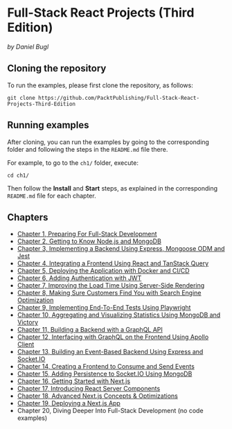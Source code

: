 # Full-Stack React Projects (Third Edition)

_by Daniel Bugl_

## Cloning the repository

To run the examples, please first clone the repository, as follows:

```
git clone https://github.com/PacktPublishing/Full-Stack-React-Projects-Third-Edition
```

## Running examples

After cloning, you can run the examples by going to the corresponding folder and following the steps in the `README.md` file there.

For example, to go to the `ch1/` folder, execute:

```
cd ch1/
```

Then follow the **Install** and **Start** steps, as explained in the corresponding `README.md` file for each chapter.

## Chapters

- [Chapter 1, Preparing For Full-Stack Development](https://github.com/PacktPublishing/Full-Stack-React-Projects-Third-Edition/tree/main/ch1)
- [Chapter 2, Getting to Know Node.js and MongoDB](https://github.com/PacktPublishing/Full-Stack-React-Projects-Third-Edition/tree/main/ch2)
- [Chapter 3, Implementing a Backend Using Express, Mongoose ODM and Jest](https://github.com/PacktPublishing/Full-Stack-React-Projects-Third-Edition/tree/main/ch3)
- [Chapter 4, Integrating a Frontend Using React and TanStack Query](https://github.com/PacktPublishing/Full-Stack-React-Projects-Third-Edition/tree/main/ch4)
- [Chapter 5, Deploying the Application with Docker and CI/CD](https://github.com/PacktPublishing/Full-Stack-React-Projects-Third-Edition/tree/main/ch5)
- [Chapter 6, Adding Authentication with JWT](https://github.com/PacktPublishing/Full-Stack-React-Projects-Third-Edition/tree/main/ch6)
- [Chapter 7, Improving the Load Time Using Server-Side Rendering](https://github.com/PacktPublishing/Full-Stack-React-Projects-Third-Edition/tree/main/ch7)
- [Chapter 8, Making Sure Customers Find You with Search Engine Optimization](https://github.com/PacktPublishing/Full-Stack-React-Projects-Third-Edition/tree/main/ch8)
- [Chapter 9, Implementing End-To-End Tests Using Playwright](https://github.com/PacktPublishing/Full-Stack-React-Projects-Third-Edition/tree/main/ch9)
- [Chapter 10, Aggregating and Visualizing Statistics Using MongoDB and Victory](https://github.com/PacktPublishing/Full-Stack-React-Projects-Third-Edition/tree/main/ch10)
- [Chapter 11, Building a Backend with a GraphQL API](https://github.com/PacktPublishing/Full-Stack-React-Projects-Third-Edition/tree/main/ch11)
- [Chapter 12, Interfacing with GraphQL on the Frontend Using Apollo Client](https://github.com/PacktPublishing/Full-Stack-React-Projects-Third-Edition/tree/main/ch12)
- [Chapter 13, Building an Event-Based Backend Using Express and Socket.IO](https://github.com/PacktPublishing/Full-Stack-React-Projects-Third-Edition/tree/main/ch13)
- [Chapter 14, Creating a Frontend to Consume and Send Events](https://github.com/PacktPublishing/Full-Stack-React-Projects-Third-Edition/tree/main/ch14)
- [Chapter 15, Adding Persistence to Socket.IO Using MongoDB](https://github.com/PacktPublishing/Full-Stack-React-Projects-Third-Edition/tree/main/ch15)
- [Chapter 16, Getting Started with Next.js](https://github.com/PacktPublishing/Full-Stack-React-Projects-Third-Edition/tree/main/ch16)
- [Chapter 17, Introducing React Server Components](https://github.com/PacktPublishing/Full-Stack-React-Projects-Third-Edition/tree/main/ch17)
- [Chapter 18, Advanced Next.js Concepts & Optimizations](https://github.com/PacktPublishing/Full-Stack-React-Projects-Third-Edition/tree/main/ch18)
- [Chapter 19, Deploying a Next.js App](https://github.com/PacktPublishing/Full-Stack-React-Projects-Third-Edition/tree/main/ch19)
- Chapter 20, Diving Deeper Into Full-Stack Development (no code examples)
